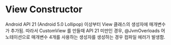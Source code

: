 # View Constructor

Android API 21 (Android 5.0 Lollipop) 이상부터 View 클래스의 생성자에 매개변수가 추가됨. 
따라서 CustomView 를 만들때 API 21 미만인 경우, @JvmOverloads 어노테이션으로 매개변수 4개를 사용하는 생성자를 생성하는 경우 컴파일 에러가 발생함.
